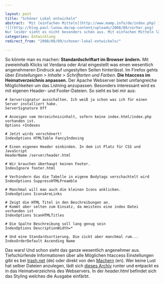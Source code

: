 ```yaml
---

layout: post
title: "Schöner Lokal entwickeln"
abstract: 'Mit [einfachen Mitteln](http://www.mamp.info/de/index.php) ist auf dem eigenen Rechner ein Webserver installiert und die Entwicklung von spannenden Projekten kann beginnen. Für die lokale Entwicklung ist das Directorylistning vom Apache Webserver schon sehr praktisch.
![](http://blog.paul-lunow.de/wp-content/uploads/2008/08/vorher.png)
Nur leider sieht es nicht besonders schön aus. Mit einfachen Mitteln lässt sich das aber sehr schnell ändern, und schon surft man voller Freude durch die eigene Ordnerstruktur.'
categories: Entwicklung
redirect_from: "2008/08/09/schoner-lokal-entwickeln/"

---
```


So könnte man es machen:
**Standardschriftart im Browser ändern.** Mit zweieinhalb Klicks ist Verdana oder Arial eingestellt was einen wesentlich angenehmeren Eindruck auf ungestylten Seiten hinterlässt. Im Firefox gehts über _Einstellungen_ \> _Inhalte_ \> _Schriftarten und Farben_.
**Die htaccess im Heimatverzeichnis anpassen.** Der Apache Webserver bietet umfangreiche Möglichkeiten um das Listning anzupassen. Besonders interessant wird es mit eigenen Header- und Footer-Dateien. So sieht es bei mir aus:

    # Serversignatur ausschalten. Ich weiß ja schon was ich für einen Server installiert habe.
    ServerSignature Off
    
    # Anzeigen vom Verzeichnisinhalt, sofern keine index.html/index.php vorhanden ist.
    Options +Indexes
    
    # Jetzt wirds verschönert!
    IndexOptions HTMLTable FancyIndexing
    
    # Einen eigenen Header einbinden. In dem ist Platz für CSS und JavaScript
    HeaderName /server/header.html
    
    # Wir brauchen überhaupt keinen Footer.
    IndexIgnore footer.html
    
    # Verhindern das die Tabelle in eigene Bodytags verschachtelt wird
    IndexOptions SuppressHTMLPreamble
    
    # Manchmal will man auch die kleinen Icons anklicken.
    IndexOptions IconsAreLinks
    
    # Zeigt die HTML Titel in den Beschreibungen an.
    # Kommt aber selten zum Einsatz, da meistens eine index Datei vorhanden ist
    IndexOptions ScanHTMLTitles
    
    # Die Spalte Beschreibung soll lang genug sein
    IndexOptions DescriptionWidth=*
    
    # Und eine Standardsortierung. Die zickt aber manchmal rum...
    IndexOrderDefault Ascending Name

Das wars! Und schon sieht das ganze wesentlich angenehmer aus.
[](http://blog.paul-lunow.de/wp-content/uploads/2008/08/nachher-1.png)
Tiefschürfende Informationen über alle Möglichen htaccess Einstellungen gibt es bei [trash.net](http://www.trash.net/faq/htaccess.shtml) (de) oder direkt von den [Machern](http://httpd.apache.org/docs/2.0/howto/htaccess.html) (en).
Wer keine Lust hat selber Dateien anzulegen, lädt sich [dieses Archiv](http://www.interaktionsdesigner.de/stuff/htaccess.zip) runter und entpackt es in das Heimatverzeichnis des Webservers. In der _header.html_ befindet sich das Styling welches die Ausgabe einfärbt.